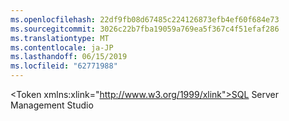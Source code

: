 ```yaml
---
ms.openlocfilehash: 22df9fb08d67485c224126873efb4ef60f684e73
ms.sourcegitcommit: 3026c22b7fba19059a769ea5f367c4f51efaf286
ms.translationtype: MT
ms.contentlocale: ja-JP
ms.lasthandoff: 06/15/2019
ms.locfileid: "62771988"
---
```

\<Token xmlns:xlink="http://www.w3.org/1999/xlink">SQL Server Management Studio</Token>
